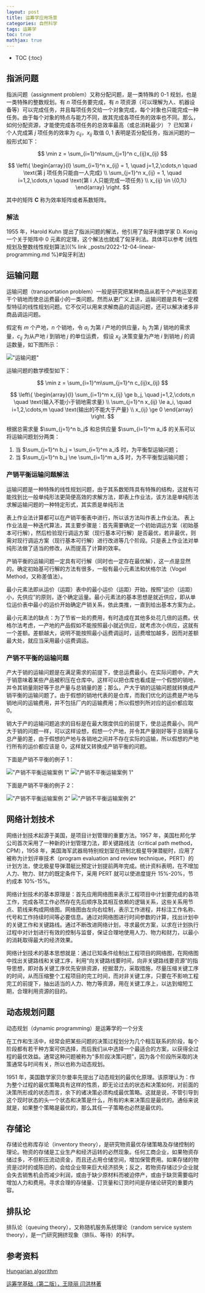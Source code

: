 ```yaml
---
layout: post
title: 运筹学应用场景
categories: 自然科学
tags: 运筹学
toc: true
mathjax: true
---
```


* TOC
{:toc}

## 指派问题

指派问题（assignment problem）又称分配问题，是一类特殊的 0-1 规划，也是一类特殊的整数规划。有 $n$ 项任务要完成，有 $n$ 项资源（可以理解为人、机器设备等）可以完成任务，并且每项任务交给一个对象完成，每个对象也只能完成一种任务。由于每个对象的特点与能力不同，故其完成各项任务的效率也不同。那么，如何分配资源，才能使完成各项任务的总效率最高（或总消耗最少）？ 已知第 $i$ 个人完成第 $j$ 项任务的效率为 $c_{ij}$，$x_{ij}$ 取值 ${0,1}$ 表明是否分配任务，指派问题的一般形式如下：

$$
\min z = \sum_{i=1}^n\sum_{j=1}^n c_{ij}x_{ij}
$$

$$
\left\{
    \begin{array}{l}
    \sum_{i=1}^n x_{ij} = 1, \quad j=1,2,\cdots,n \quad \text{第 j 项任务只能由一人完成} \\
    \sum_{j=1}^n x_{ij} = 1, \quad i=1,2,\cdots,n \quad \text{第 i 人只能完成一项任务} \\
    x_{ij} \in \{0,1\}
    \end{array}
\right.
$$

其中的矩阵 $\mathbf{C}$ 称为效率矩阵或者系数矩阵。

### 解法

1955 年，Harold Kuhn 提出了指派问题的解法，他引用了匈牙利数学家 D. Konig 一个关于矩阵中 0 元素的定理，这个解法也就成了匈牙利法。具体可以参考 [线性规划及整数线性规划算法]({% link _posts/2022-12-04-linear-programming.md %}#匈牙利法)


## 运输问题

运输问题（transportation problem）一般是研究把某种商品从若干个产地运至若干个销地而使总运费最小的一类问题。然而从更广义上讲，运输问题是具有一定模型特征的线性规划问题。它不仅可以用来求解商品的调运问题，还可以解决诸多非商品调运问题。

假定有 $m$ 个产地，$n$ 个销地，令 $a_i$ 为第 $i$ 产地的供应量，$b_j$ 为第 $j$ 销地的需求量，$c_{ij}$ 为从产地 $i$ 到销地 $j$ 的单位运费，
假设 $x_{ij}$ 决策变量为产地 $i$ 到销地 $j$ 的调运数量，如下图所示：

!["运输问题"](/assets/img/post/or-transportation.png "运输问题")

运输问题的数学模型如下：

$$
\min z = \sum_{i=1}^m\sum_{j=1}^n c_{ij}x_{ij}
$$

$$
\left\{
    \begin{array}{l}
    \sum_{i=1}^m x_{ij} \ge b_j, \quad j=1,2,\cdots,n \quad \text{输入不能小于销地需求量} \\
    \sum_{j=1}^n x_{ij} \le a_i, \quad i=1,2,\cdots,m \quad \text{输出的不能大于产量} \\
    x_{ij} \ge 0
    \end{array}
\right.
$$

根据总需求量 $\sum_{j=1}^n b_j$ 和总供应量 $\sum_{i=1}^m a_i$ 的关系可以将运输问题划分两类：
1. 当 $\sum_{j=1}^n b_j = \sum_{i=1}^m a_i$ 时，为平衡型运输问题；
2. 当 $\sum_{j=1}^n b_j \ne \sum_{i=1}^m a_i$ 时，为不平衡型运输问题；


### 产销平衡运输问题解法

运输问题是一种特殊的线性规划问题，由于其系数矩阵具有特殊的结构，这就有可能找到比一般单纯形法更简便高效的求解方法，即表上作业法，该方法是单纯形法求解运输问题的一种特定形式，其实质是单纯形法

表上作业法计算都可以在产销平衡表中进行，所以该方法叫作表上作业法。
表上作业法是一种迭代算法，其主要步骤是：首先需要确定一个初始调运方案（初始基本可行解），然后检验现行调运方案（现行基本可行解）是否最优，若非最优，则需对现行调运方案（现行基本可行解）进行改进等几个阶段。只是表上作业法对单纯形法做了适当的修改，从而提高了计算的效率。

产销平衡的运输问题一定具有可行解（同时也一定存在最优解），这一点是显然的。确定初始基可行解的方法有很多，一般有最小元素法和伏格尔法（Vogel Method，又称差值法）。

最小元素法即从运价（运距）表中的最小运价（运距）开始，按照“运价（运距）小，先供应”的原则，逐个确定运量。最小元素法的基本思想是就近供应，即从单位运价表中最小的运价开始确定产销关系，依此类推，一直到给出基本方案为止。

最小元素法的缺点：为了节省一处的费用，有时造成在其他多处花几倍的运费。伏格尔法考虑，一产地的产品假如不能按照最小就近供应，就考虑次小供应，这就有一个差额。差额越大，说明不能按照最小运费调运时，运费增加越多，因而对差额最大处，就应当采用最小运费调运。

### 产销不平衡的运输问题

产大于销的运输问题是在满足需求的前提下，使总运费最小。在实际问题中，产大于销意味着某些产品被积压在仓库中。这样可以把仓库也看成是一个假想的销地，并令其销量刚好等于总产量与总销量的差；那么，产大于销的运输问题就转换成产销平衡的运输问题了。由于假想的销地代表的是仓库，而我们优化的运费是产地与销地间的运输费用，并不包括厂内的运输费用；所以假想列所对应的运价都应取 0。

销大于产的运输问题追求的目标是在最大限度供应的前提下，使总运费最小。同产大于销的问题一样，可以这样设想，假想一个产地，并令其产量刚好等于总销量与总产量的差，由于假想的产地与各销地之间并不存在实际的运输，所以假想的产地行所有的运价都应该是 0，这样就又转换成产销平衡的问题。

下面是产销不平衡的例子 1：

!["产销不平衡运输案例 1"](/assets/img/post/or-transportation-01.png "产销不平衡运输案例 1")
!["产销不平衡运输案例 1"](/assets/img/post/or-transportation-02.png "产销不平衡运输案例 1")

下面是产销不平衡的例子 2：

!["产销不平衡运输案例 2"](/assets/img/post/or-transportation-03.png "产销不平衡运输案例 2")
!["产销不平衡运输案例 2"](/assets/img/post/or-transportation-04.png "产销不平衡运输案例 2")


## 网络计划技术

网络计划技术起源于美国，是项目计划管理的重要方法。1957 年，美国杜邦化学公司首次采用了一种新的计划管理力法，即关键路线法（critical path method，CPM），1958 年，美国海军武器局特别规划室在研制北极星导弹潜艇时，应用了被称为计划评审技术（program evaluation and review technique，PERT）的计划方法，使北极星导弹潜艇比预定计划提前两年完成。统计资料表明，在不增加人力、物力、财力的既定条件下，采用 PERT 就可以使进度提升 15%-20%，节约成本 10%-15%。

网络计划技术的基本原理是：首先应用网络图来表示工程项目中计划要完成的各项工作，完成各项工作必然存在先后顺序及其相互依赖的逻辑关系，这些关系用节点、箭线来构成网络图。网络图由左向右绘制，表示工作进程，并标注工作名称、代号和工作持续时间等必要信息。通过对网络图进行时间参数的计算，找出计划中的关键工作和关键路线。通过不断改进网络计划，寻求最优方案，以求在计划执行过程中对计划进行有效的控制与监督，保证合理地使用人力、物力和财力，以最小的消耗取得最大的经济效果。

网络计划技术的基本思想就是：通过已知条件绘制出工程项目的网络图，在网络图中找出关键路线和关键工序，利用“向关键路线要时间，向非关键路线要资源”的指导思想，即对各关键工序优先安排资源，挖掘潜力，采取措施，尽量压缩关键工序的时间，从而压缩整个工程项目的完工时间，而对非关键工序，只要在不影响工程完工的前提下，抽出适当的人力、物力等资源，用在关键工序上，以达到缩短工期，合理利用资源的目的。

## 动态规划问题

动态规划（dynamic programming）是运筹学的一个分支

在工作和生活中，经常会把某些问题的决策过程划分为几个相互联系的阶段，每个阶段都有若干种方案可供选择，而后我们从中选择一个最适合的方案，以获得全过程的最优效益。通常这种问题被称为“多阶段决策问题”，因为各个阶段所采取的决策通常与时间有关，所以也称为动态规划。

1951 年，美国数学家贝尔曼率先提出了动态规划的最优化原理。该原理认为：作为整个过程的最优策略具有这样的性质，即无论过去的状态和决策如何，对前面的决策所形成的状态而言，余下的诸决策必须构成最优策略。这就是说，不管引导到这个现时状态的头一个状态和决策是什么，所有的未来决策应是最优的。通俗来说就是，如果整个策略是最优的，那么其任一子策略也必然是最优的。

## 存储论

存储论也称库存论（inventory theory），是研究物资最优存储策略及存储控制的理论。物资的存储是工业生产和经济运转的必然现象。任何工商企业，如果物资存储过多，不但积压流动资金，而且还占用仓储空间，增加保管费用。如果存储的物资是过时的或陈旧的，会给企业带来巨大经济损失；反之，若物资存储过少企业就会失去销售机会而减少利润，或由于缺少原材料而被迫停产，或由于缺货需要临时增加人力和费用。寻求合理的存储量、订货量和订货时间是存储论研究的重要内容。

## 排队论

排队论（queuing theory），又称随机服务系统理论（random service system theory），是一门研究拥挤现象（排队、等待）的科学。


## 参考资料

[Hungarian algorithm](https://en.wikipedia.org/wiki/Hungarian_algorithm)

[运筹学基础（第二版），王晓丽 闫洪林著](https://item.jd.com/12556691.html "ISBN：9787305221897")

